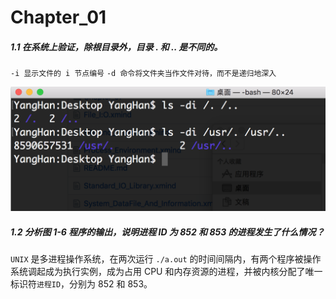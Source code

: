 
# Chapter_01

##### 1.1 在系统上验证，除根目录外，目录 . 和 .. 是不同的。

`-i 显示文件的 i 节点编号`
`-d 命令将文件夹当作文件对待，而不是递归地深入`

![](https://github.com/YangXiaoHei/APUE/blob/master/Image/1.1.png)

##### 1.2 分析图 1-6 程序的输出，说明进程 ID 为 852 和 853 的进程发生了什么情况？

`UNIX` 是多进程操作系统，在两次运行 `./a.out` 的时间间隔内，有两个程序被操作系统调起成为执行实例，成为占用 CPU 和内存资源的进程，并被内核分配了唯一标识符`进程ID`，分别为 852 和 853。
